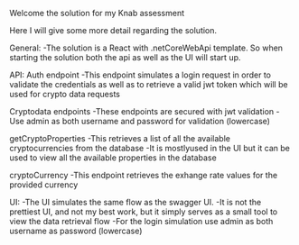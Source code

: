 Welcome the solution for my Knab assessment

Here I will give some more detail regarding the solution.

General:
-The solution is a React with .netCoreWebApi template. So when starting the solution both the api as well as the UI will start up.

API:
Auth endpoint
-This endpoint simulates a login request in order to validate the credentials as well as to retrieve a valid jwt token which will be used for crypto data requests

Cryptodata endpoints
-These endpoints are secured with jwt validation
-Use admin as both username and password for validation  (lowercase)

getCryptoProperties
-This retrieves a list of all the available cryptocurrencies from the database
-It is mostlyused in the UI but it can be used to view all the available properties in the database

cryptoCurrency
-This endpoint retrieves the exhange rate values for the provided currency


UI:
-The UI simulates the same flow as the swagger UI.
-It is not the prettiest UI, and not my best work, but it simply serves as a small tool to view the data retrieval flow
-For the login simulation use admin as both username as password (lowercase)


